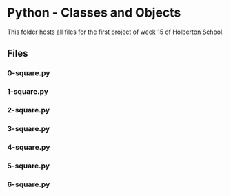 # Python - Classes and Objects

This folder hosts all files for the first project of week 15 of Holberton School.

## Files

### 0-square.py
### 1-square.py
### 2-square.py
### 3-square.py
### 4-square.py
### 5-square.py
### 6-square.py
